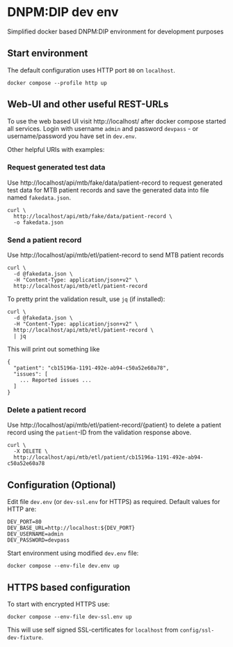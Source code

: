 # DNPM:DIP dev env

Simplified docker based DNPM:DIP environment for development purposes

## Start environment

The default configuration uses HTTP port `80` on `localhost`.

```
docker compose --profile http up
```

## Web-UI and other useful REST-URLs

To use the web based UI visit http://localhost/ after docker compose started all services.
Login with username `admin` and password `devpass` - or username/password you have set in `dev.env`.

Other helpful URIs with examples:

### Request generated test data

Use http://localhost/api/mtb/fake/data/patient-record to request generated test data for MTB patient records and save
the generated data into file named `fakedata.json`.

```
curl \
  http://localhost/api/mtb/fake/data/patient-record \
  -o fakedata.json
```

### Send a patient record

Use http://localhost/api/mtb/etl/patient-record to send MTB patient records

```
curl \
  -d @fakedata.json \
  -H "Content-Type: application/json+v2" \
  http://localhost/api/mtb/etl/patient-record
```

To pretty print the validation result, use `jq` (if installed):

```
curl \
  -d @fakedata.json \
  -H "Content-Type: application/json+v2" \
  http://localhost/api/mtb/etl/patient-record \
  | jq
```

This will print out something like

```
{
  "patient": "cb15196a-1191-492e-ab94-c50a52e60a78",
  "issues": [
    ... Reported issues ...
  ]
}
```

### Delete a patient record

Use http://localhost/api/mtb/etl/patient-record/{patient} to delete a patient record using the `patient`-ID from
the validation response above.

```
curl \
  -X DELETE \
  http://localhost/api/mtb/etl/patient/cb15196a-1191-492e-ab94-c50a52e60a78
```

## Configuration (Optional)

Edit file `dev.env` (or `dev-ssl.env` for HTTPS) as required. Default values for HTTP are:

```
DEV_PORT=80
DEV_BASE_URL=http://localhost:${DEV_PORT}
DEV_USERNAME=admin
DEV_PASSWORD=devpass
```

Start environment using modified `dev.env` file:

```
docker compose --env-file dev.env up
```

## HTTPS based configuration

To start with encrypted HTTPS use:

```
docker compose --env-file dev-ssl.env up
```

This will use self signed SSL-certificates for `localhost` from `config/ssl-dev-fixture`.
